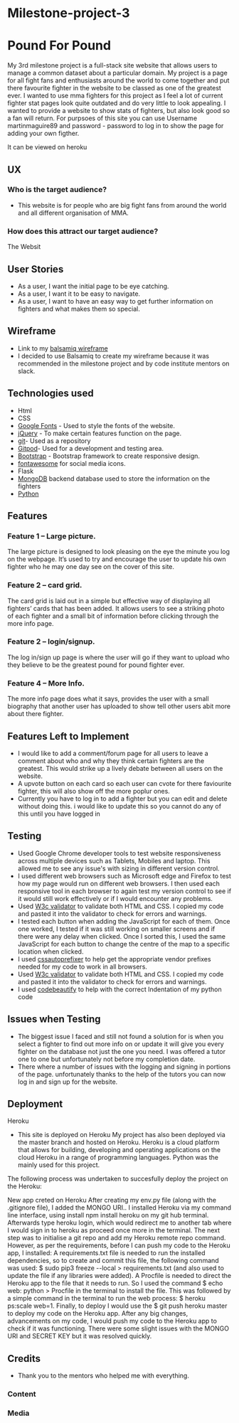 # Milestone-project-3
# Pound For Pound

My 3rd milestone project is a full-stack site website that allows users to manage a common dataset about a particular domain. My project is a page for all fight fans and enthusiasts around the world to come together and put there favourite fighter in the website to be classed as one of the greatest ever. I wanted to use mma fighters for this project as I feel a lot of current fighter stat pages look quite outdated and do very little to look appealing. I wanted to provide a website to show stats of fighters, but also look good so a fan will return.  For purpsoes of this site you can use Username martinmaguire89 and password - password to log in to show the page for adding your own figther. 

It can be viewed on heroku 

## UX
### Who is the target audience?
*	This website is for people who are big fight fans from around the world and all different organisation of MMA.


### How does this attract our target audience?
The Websit
## User Stories
*	As a user, I want the initial page to be eye catching.
*	As a user, I want it to be easy to navigate.
*	As a user, I want to have an easy way to get further information on fighters and what makes them so special.

## Wireframe
* Link to my [balsamiq wireframe](https://github.com/martinmaguire89/milestone-project-3/blob/master/milestone%20project-3.pdf)
*	I decided to use Balsamiq to create my wireframe because it was recommended in the milestone project and by code institute mentors on slack.

## Technologies used
* Html
*	CSS
*	[Google Fonts](https://fonts.google.com/) - Used to style the fonts of the website.
*	[jQuery](https://jquery.com/) - To make certain features function on the page.
*	[git](https://github.com/)- Used as a repository
*	[Gitpod](https://chrome.google.com/webstore/detail/gitpod-online-ide/dodmmooeoklaejobgleioelladacbeki)- Used for a development and testing area.
*	[Bootstrap](https://www.bootstrapcdn.com/) - Bootstrap framework to create responsive design.
*	[fontawesome](https://fontawesome.com/) for social media icons.
* Flask
* [MongoDB](https://www.mongodb.com/) backend database used to store the information on the fighters
* [Python](https://www.python.org/)


## Features
### Feature 1 – Large picture.
The large picture is designed to look pleasing on the eye the minute you log on the webpage. It’s used to try and encourage the user to update his own fighter who he may one day see on the cover of this site.
### Feature 2 –  card grid.
The card grid is laid out in a simple but effective way of displaying all fighters’ cards that has been added. It allows users to see a striking photo of each fighter and a small bit of information before clicking through the more info page.
### Feature 2 –  login/signup.
The log in/sign up page is where the user will go if they want to upload who they believe to be the greatest pound for pound fighter ever.
### Feature 4 – More Info.
The more info page does what it says, provides the user with a small biography that another user has uploaded to show tell other users abit more about there fighter. 


## Features Left to Implement
* I would like to add a comment/forum page for all users to leave a comment about who and why they think certain fighters are the greatest. This would strike up a lively debate between all users on the website.
* A upvote button on each card so each user can cvote for there faviourite fighter, this will also show off the more poplur ones.
* Currently you have to log in to add a fighter but you can edit and delete without doing this. i would like to update this so you cannot do any of this until you have logged in
## Testing
* Used Google Chrome developer tools to test website responsiveness across multiple devices such as Tablets, Mobiles and laptop. This allowed me to see any issue's with sizing in different version control.
*  I used different web browsers such as Microsoft edge and Firefox to test how my page would run on different web browsers. I then used each responsive tool in each browser to again test my version control to see if it would still work effectively or if I would encounter any problems. 
* Used [W3c validator](https://validator.w3.org/) to validate both HTML and CSS. I copied my code and pasted it into the validator to check for errors and warnings.
* I tested each button when adding the JavaScript for each of them. Once one worked, I tested if it was still working on smaller screens and if there were any delay when clicked. Once I sorted this, I used the same JavaScript for each button to change the centre of the map to a specific location when clicked.
* I used [cssautoprefixer](https://autoprefixer.github.io/) to help get the appropriate vendor prefixes needed for my code to work in all browsers.
* Used [W3c validator](https://validator.w3.org/) to validate both HTML and CSS. I copied my code and pasted it into the validator to check for errors and warnings.
*  I used [codebeautify](https://codebeautify.org/python-formatter-beautifier) to help with the correct Indentation of my python code

## Issues when Testing
* The biggest issue I faced and still not found a solution for is when you select a fighter to find out more info on or update it will give you every fighter on the database not just the one you need. I was offered a tutor one to one but unfortunately not before my completion date.
* There where a number of issues with the logging and signing in portions of the page. unfortunately thanks to the help of the tutors you can now log in and sign up for the website. 

## Deployment
Heroku
* This site is deployed on Heroku
My project has also been deployed via the master branch and hosted on Heroku. Heroku is a cloud platform that allows for building, developing and operating applications on the cloud Heroku in a range of programming languages. Python was the mainly used for this project.

The following process was undertaken to succesfully deploy the project on the Heroku:

New app creted on Heroku
After creating my env.py file (along with the .gitignore file), I added the MONGO URI..
I installed Heroku via my command line interface, using install npm install heroku on my git hub terminal.
Afterwards type heroku login, which would redirect me to another tab where I would sign in to heroku as proceed once more in the terminal.
The next step was to initialise a git repo and add my Heroku remote repo command.
However, as per the requirements, before I can push my code to the Heroku app, I installed:
A requirements.txt file is needed to run the installed dependencies, so to create and commit this file, the following command was used: $ sudo pip3 freeze --local > requirements.txt (and also used to update the file if any libraries were added).
A Procfile is needed to direct the Heroku app to the file that it needs to run. So I used the command $ echo web: python > Procfile in the terminal to install the file. This was followed by a simple command in the terminal to run the web process: $ heroku ps:scale web=1.
Finally, to deploy I would use the $ git push heroku master to deploy my code on the Heroku app.
After any big changes, advancements on my code, I would push my code to the Heroku app to check if it was functioning. There were some slight issues with the MONGO URI and SECRET KEY but it was resolved quickly.


## Credits
* Thank you to the mentors who helped me with everything. 
### Content

### Media

